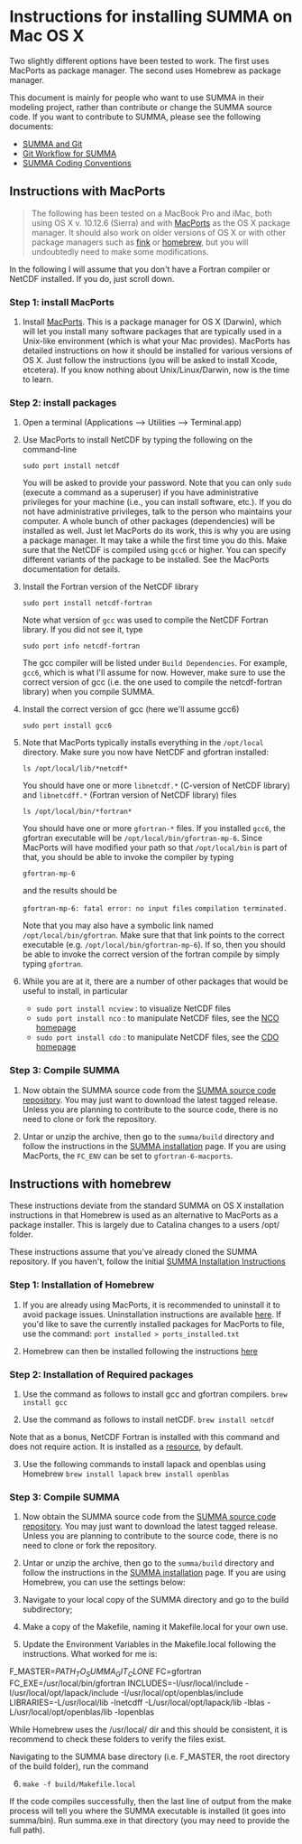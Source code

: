 # Instructions for installing SUMMA on Mac OS X

Two slightly different options have been tested to work. The first uses MacPorts as package manager. The second uses Homebrew as package manager.

This document is mainly for people who want to use SUMMA in their modeling project, rather than contribute or change the SUMMA source code. If you want to contribute to SUMMA, please see the following documents:

* [SUMMA and Git](../development/SUMMA_and_git.md)
* [Git Workflow for SUMMA](../development/SUMMA_git_workflow.md)
* [SUMMA Coding Conventions](../development/SUMMA_coding_conventions.md)

## Instructions with MacPorts
> The following has been tested on a MacBook Pro and iMac, both using OS X v. 10.12.6 (Sierra) and with [MacPorts](http://www.macports.org) as the OS X package manager. It should also work on older versions of OS X or with other package managers such as [fink](http://www.finkproject.org) or [homebrew](http://brew.sh), but you will undoubtedly need to make some modifications.

In the following I will assume that you don't have a Fortran compiler or NetCDF installed. If you do, just scroll down.

### Step 1: install MacPorts
 1. Install [MacPorts](http://www.macports.org). This is a package manager for OS X (Darwin), which will let you install many software packages that are typically used in a Unix-like environment (which is what your Mac provides). MacPorts has detailed instructions on how it should be installed for various versions of OS X. Just follow the instructions (you will be asked to install Xcode, etcetera). If you know nothing about Unix/Linux/Darwin, now is the time to learn.

### Step 2: install packages

 1. Open a terminal (Applications --> Utilities --> Terminal.app)

 2. Use MacPorts to install NetCDF by typing the following on the command-line

    `sudo port install netcdf`

    You will be asked to provide your password. Note that you can only `sudo` (execute a command as a superuser) if you have administrative privileges for your machine (i.e., you can install software, etc.). If you do not have administrative privileges, talk to the person who maintains your computer. A whole bunch of other packages (dependencies) will be installed as well. Just let MacPorts do its work, this is why you are using a package manager. It may take a while the first time you do this. Make sure that the NetCDF is compiled using `gcc6` or higher. You can specify different variants of the package to be installed. See the MacPorts documentation for details.

 3. Install the Fortran version of the NetCDF library

    `sudo port install netcdf-fortran`

    Note what version of `gcc` was used to compile the NetCDF Fortran library. If you did not see it, type

    `sudo port info netcdf-fortran`

    The gcc compiler will be listed under `Build Dependencies`. For example, `gcc6`, which is what I'll assume for now. However, make sure to use the correct version of gcc (i.e. the one used to compile the netcdf-fortran library) when you compile SUMMA.

 4. Install the correct version of gcc (here we'll assume gcc6)

    `sudo port install gcc6`

 5. Note that MacPorts typically installs everything in the `/opt/local` directory. Make sure you now have NetCDF and gfortran installed:

    `ls /opt/local/lib/*netcdf*`

    You should have one or more `libnetcdf.*` (C-version of NetCDF library) and `libnetcdff.*` (Fortran version of NetCDF library) files

    `ls /opt/local/bin/*fortran*`

    You should have one or more `gfortran-*` files. If you installed `gcc6`, the gfortran executable will be `/opt/local/bin/gfortran-mp-6`. Since MacPorts will have modified your path so that `/opt/local/bin` is part of that, you should be able to invoke the compiler by typing

    `gfortran-mp-6`

    and the results should be

    `gfortran-mp-6: fatal error: no input files`
    `compilation terminated.`

    Note that you may also have a symbolic link named `/opt/local/bin/gfortran`. Make sure that that link points to the correct executable (e.g. `/opt/local/bin/gfortran-mp-6`). If so, then you should be able to invoke the correct version of the fortran compile by simply typing `gfortran`.

 6. While you are at it, there are a number of other packages that would be useful to install, in particular

    * `sudo port install ncview` : to visualize NetCDF files
    * `sudo port install nco`    : to manipulate NetCDF files, see the [NCO homepage](http://nco.sourceforge.net)
    * `sudo port install cdo`    : to manipulate NetCDF files, see the [CDO homepage](https://code.mpimet.mpg.de/projects/cdo/)


### Step 3: Compile SUMMA
 1. Now obtain the SUMMA source code from the [SUMMA source code repository](https://github.com/NCAR/summa). You may just want to download the latest tagged release. Unless you are planning to contribute to the source code, there is no need to clone or fork the repository.

 2. Untar or unzip the archive, then go to the `summa/build` directory and follow the instructions in the [SUMMA installation](SUMMA_installation.md) page. If you are using MacPorts, the `FC_ENV` can be set to `gfortran-6-macports`.

 ## Instructions with homebrew

 These instructions deviate from the standard SUMMA on OS X installation instructions in that Homebrew is used as an alternative
 to MacPorts as a package installer. This is largely due to Catalina changes to a users /opt/ folder.

 These instructions assume that you've already cloned the SUMMA repository.
 If you haven't, follow the initial [SUMMA Installation Instructions](https://summa.readthedocs.io/en/latest/installation/SUMMA_installation/)

 ### Step 1: Installation of Homebrew

 1. If you are already using MacPorts, it is recommended to uninstall it to avoid package issues.
 Uninstallation instructions are available [here](https://guide.macports.org/chunked/installing.macports.uninstalling.html).
 If you'd like to save the currently installed packages for MacPorts to file, use the command: `port installed > ports_installed.txt`

 2. Homebrew can then be installed following the instructions [here](https://brew.sh/)

 ### Step 2: Installation of Required packages

 1. Use the command as follows to install gcc and gfortran compilers.
 `brew install gcc`

 2. Use the command as follows to install netCDF.
 `brew install netcdf`

 Note that as a bonus, NetCDF Fortran is installed with this command and does not require action.
 It is installed as a [resource](https://github.com/Homebrew/homebrew-core/blob/HEAD/Formula/netcdf.rb), by default.

 3. Use the following commands to install lapack and openblas using Homebrew
 `brew install lapack`
 `brew install openblas`

 ### Step 3: Compile SUMMA
  1. Now obtain the SUMMA source code from the [SUMMA source code repository](https://github.com/NCAR/summa). You may just want to download the latest tagged release. Unless you are planning to contribute to the source code, there is no need to clone or fork the repository.

 2. Untar or unzip the archive, then go to the `summa/build` directory and follow the instructions in the [SUMMA installation](SUMMA_installation.md) page. If you are using Homebrew, you can use the settings below:
 
 3. Navigate to your local copy of the SUMMA directory and go to the build subdirectory;
 4. Make a copy of the Makefile, naming it Makefile.local for your own use.
 5. Update the Environment Variables in the Makefile.local following the instructions. What worked for me is:

 F_MASTER=$PATH_TO_SUMMA_GIT_CLONE$
 FC=gfortran
 FC_EXE=/usr/local/bin/gfortran
 INCLUDES=-I/usr/local/include -I/usr/local/opt/lapack/include -I/usr/local/opt/openblas/include
 LIBRARIES=-L/usr/local/lib -lnetcdff -L/usr/local/opt/lapack/lib -lblas -L/usr/local/opt/openblas/lib -lopenblas

 While Homebrew uses the /usr/local/ dir and this should be consistent, it is recommend to check these folders to verify the files exist.

 Navigating to the SUMMA base directory (i.e. F_MASTER, the root directory of the build folder), run the command

 6. `make -f build/Makefile.local`

 If the code compiles successfully, then the last line of output from the make process will tell you where the SUMMA executable is installed (it goes into summa/bin). Run summa.exe in that directory (you may need to provide the full path).
